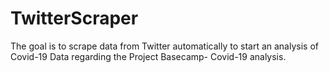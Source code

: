 # TwitterScraper
The goal is to scrape data from Twitter automatically to start an analysis of Covid-19 Data regarding the Project Basecamp- Covid-19 analysis.
